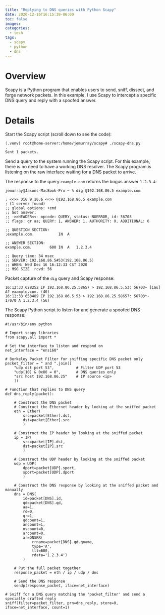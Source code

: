 ```yaml
---
title: "Replying to DNS queries with Python Scapy"
date: 2020-12-16T16:15:39-06:00
toc: false
images:
categories:
  - tech
tags: 
  - scapy
  - python
  - dns
---
```


# Overview

Scapy is a Python program that enables users to send, sniff, dissect, and forge network packets.   In this example, I use Scapy to intercept a specific DNS query and reply with a spoofed answer.   

# Details

Start the Scapy script (scroll down to see the code):

```
(.venv) root@home-server:/home/jemurray/scapy# ./scapy-dns.py
.
Sent 1 packets.
```

Send a query to the system running the Scapy script.  For this example, there is no need to have a working DNS resolver.  The Scapy program is listening on the raw interface waiting for a DNS packet to arrive.  

The response to the query `example.com` returns the bogus answer `1.2.3.4`:

```
jemurray@Jasons-MacBook-Pro ~ % dig @192.168.86.5 example.com

; <<>> DiG 9.10.6 <<>> @192.168.86.5 example.com
; (1 server found)
;; global options: +cmd
;; Got answer:
;; ->>HEADER<<- opcode: QUERY, status: NOERROR, id: 56703
;; flags: qr aa; QUERY: 1, ANSWER: 1, AUTHORITY: 0, ADDITIONAL: 0

;; QUESTION SECTION:
;example.com.			IN	A

;; ANSWER SECTION:
example.com.		600	IN	A	1.2.3.4

;; Query time: 34 msec
;; SERVER: 192.168.86.5#53(192.168.86.5)
;; WHEN: Wed Dec 16 16:12:33 CST 2020
;; MSG SIZE  rcvd: 56
```

Packet capture of the `dig` query and Scapy response:

```
16:12:33.628252 IP 192.168.86.25.58657 > 192.168.86.5.53: 56703+ [1au] A? example.com. (40)
16:12:33.653489 IP 192.168.86.5.53 > 192.168.86.25.58657: 56703*- 1/0/0 A 1.2.3.4 (56)
```


The Scapy Python script to listen for and generate a spoofed DNS response:

```
#!/usr/bin/env python

# Import scapy libraries
from scapy.all import *

# Set the interface to listen and respond on
net_interface = "ens160"

# Berkeley Packet Filter for sniffing specific DNS packet only
packet_filter = " and ".join([
    "udp dst port 53",          # Filter UDP port 53
    "udp[10] & 0x80 = 0",       # DNS queries only
    "src host 192.168.86.25"    # IP source <ip>
    ])

# Function that replies to DNS query
def dns_reply(packet):

    # Construct the DNS packet
    # Construct the Ethernet header by looking at the sniffed packet
    eth = Ether(
        src=packet[Ether].dst,
        dst=packet[Ether].src
        )

    # Construct the IP header by looking at the sniffed packet
    ip = IP(
        src=packet[IP].dst,
        dst=packet[IP].src
        )

    # Construct the UDP header by looking at the sniffed packet
    udp = UDP(
        dport=packet[UDP].sport,
        sport=packet[UDP].dport
        )

    # Construct the DNS response by looking at the sniffed packet and manually
    dns = DNS(
        id=packet[DNS].id,
        qd=packet[DNS].qd,
        aa=1,
        rd=0,
        qr=1,
        qdcount=1,
        ancount=1,
        nscount=0,
        arcount=0,
        ar=DNSRR(
            rrname=packet[DNS].qd.qname,
            type='A',
            ttl=600,
            rdata='1.2.3.4')
        )

    # Put the full packet together
    response_packet = eth / ip / udp / dns

    # Send the DNS response
    sendp(response_packet, iface=net_interface)

# Sniff for a DNS query matching the 'packet_filter' and send a specially crafted reply
sniff(filter=packet_filter, prn=dns_reply, store=0, iface=net_interface, count=1)
``` 







